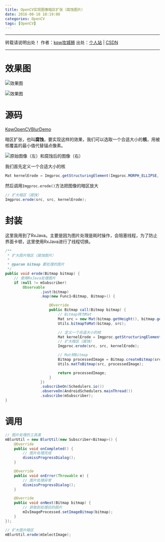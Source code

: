 ```yaml
---
title: OpenCV实现图像暗区扩张（腐蚀图片）
date: 2016-08-18 18:19:08
categories: OpenCV
tags: [OpenCV]
---
```


---
转载请说明出处！
作者：[kqw攻城狮](http://kongqw.github.io/about/index.html)
出处：[个人站](http://kongqw.github.io) | [CSDN](http://blog.csdn.net/q4878802/)

---

# 效果图

![效果图](http://img.blog.csdn.net/20160818183028684)

![效果图](http://img.blog.csdn.net/20160818183043668)

# 源码

[KqwOpenCVBlurDemo](https://github.com/kongqw/KqwOpenCVBlurDemo)

暗区扩张，也叫**腐蚀**，要实现这样的效果，我们可以选取一个合适大小的**核**，用被核覆盖的最小值代替锚点像素。

![原始图像（左）和腐蚀后的图像（右）](http://img.blog.csdn.net/20160818183059450)

我们首先定义一个合适大小的核

``` java
Mat kernelErode = Imgproc.getStructuringElement(Imgproc.MORPH_ELLIPSE, new Size(5, 5));
```

然后调用`Imgproc.erode()`方法把图像的暗区放大

``` java
// 扩大暗区（腐蚀）
Imgproc.erode(src, src, kernelErode);
```

# 封装

这里我用到了RxJava。主要是因为图片处理是耗时操作，会阻塞线程，为了防止界面卡顿，这里使用RxJava进行了线程切换。

``` java
/**
 * 扩大图片暗区（腐蚀图片）
 *
 * @param bitmap 要处理的图片
 */
public void erode(Bitmap bitmap) {
    // 使用RxJava处理图片
    if (null != mSubscriber)
        Observable
                .just(bitmap)
                .map(new Func1<Bitmap, Bitmap>() {

                    @Override
                    public Bitmap call(Bitmap bitmap) {
                        // Bitmap转为Mat
                        Mat src = new Mat(bitmap.getHeight(), bitmap.getWidth(), CvType.CV_8UC4);
                        Utils.bitmapToMat(bitmap, src);

                        // 定义一个合适大小的核
                        Mat kernelErode = Imgproc.getStructuringElement(Imgproc.MORPH_ELLIPSE, new Size(5, 5));
                        // 扩大暗区（腐蚀）
                        Imgproc.erode(src, src, kernelErode);

                        // Mat转Bitmap
                        Bitmap processedImage = Bitmap.createBitmap(src.cols(), src.rows(), Bitmap.Config.ARGB_8888);
                        Utils.matToBitmap(src, processedImage);

                        return processedImage;
                    }
                })
                .subscribeOn(Schedulers.io())
                .observeOn(AndroidSchedulers.mainThread())
                .subscribe(mSubscriber);
}
```

# 调用

``` java
// 图片处理的工具类
mBlurUtil = new BlurUtil(new Subscriber<Bitmap>() {
    @Override
    public void onCompleted() {
        // 图片处理完成
        dismissProgressDialog();
    }

    @Override
    public void onError(Throwable e) {
        // 图片处理异常
        dismissProgressDialog();
    }

    @Override
    public void onNext(Bitmap bitmap) {
        // 获取到处理后的图片
        mIvImageProcessed.setImageBitmap(bitmap);
    }
});

// 扩大图片暗区
mBlurUtil.erode(mSelectImage);
```
